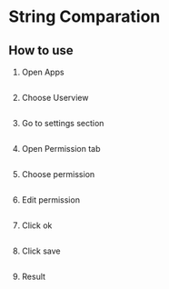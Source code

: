 # String Comparation

## How to use

1. Open Apps

<img src="https://raw.githubusercontent.com/kinnara-digital-studio/kecak-workflow/master/docs/assets/.png" alt="" />


2. Choose Userview

<img src="https://raw.githubusercontent.com/kinnara-digital-studio/kecak-workflow/master/docs/assets/.png" alt="" />


3. Go to settings section


<img src="https://raw.githubusercontent.com/kinnara-digital-studio/kecak-workflow/master/docs/assets/.png" alt="" />

4. Open Permission tab

<img src="https://raw.githubusercontent.com/kinnara-digital-studio/kecak-workflow/master/docs/assets/.png" alt="" />

5. Choose permission

<img src="https://raw.githubusercontent.com/kinnara-digital-studio/kecak-workflow/master/docs/assets/.png" alt="" />

6. Edit permission

<img src="https://raw.githubusercontent.com/kinnara-digital-studio/kecak-workflow/master/docs/assets/.png" alt="" />

7. Click ok

<img src="https://raw.githubusercontent.com/kinnara-digital-studio/kecak-workflow/master/docs/assets/.png" alt="" />

8. Click save

<img src="https://raw.githubusercontent.com/kinnara-digital-studio/kecak-workflow/master/docs/assets/.png" alt="" />

9. Result

<img src="https://raw.githubusercontent.com/kinnara-digital-studio/kecak-workflow/master/docs/assets/.png" alt="" />

